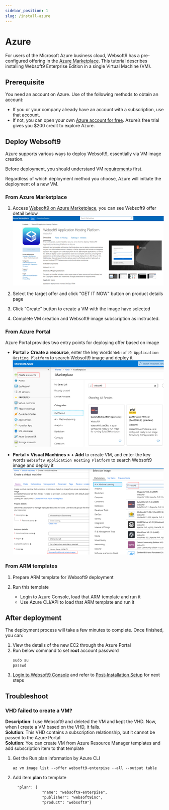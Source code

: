 ```yaml
---
sidebar_position: 1
slug: /install-azure
---
```


# Azure

For users of the Microsoft Azure business cloud, Websoft9 has a pre-configured offering in the [Azure Marketplace](https://azuremarketplace.microsoft.com/en-us/marketplace/apps/websoft9inc.websoft9). This tutorial describes installing Websoft9 Enterprise Edition in a single Virtual Machine (VM).   

## Prerequisite

You need an account on Azure. Use of the following methods to obtain an account:

- If you or your company already have an account with a subscription, use that account. 
- If not, you can open your own [Azure account for free](https://azure.microsoft.com/en-us/free/). Azure’s free trial gives you $200 credit to explore Azure.

## Deploy Websoft9

Azure supports various ways to deploy Websoft9, essentially via VM image creation.   

Before deployment, you should understand VM [requirements](./install-requirements#server) first.      

Regardless of which deployment method you choose, Azure will initiate the deployment of a new VM.  

### From Azure Marketplace

1. Access [Websoft9 on Azure Marketplace](https://azuremarketplace.microsoft.com/en-us/marketplace/apps/websoft9inc.websoft9), you can see Websoft9 offer detail below
  ![search websoft9](./assets/azure-mkss-websoft9.png)

2. Select the target offer and click "GET IT NOW" button on product details page

3. Click "Create" button to create a VM with the image have selected

4. Complete VM creation and Websoft9 image subscription as instructed.

### From Azure Portal

Azure Portal provides two entry points for deploying offer based on image

  - **Portal > Create a resource**, enter the key words `Websoft9 Application Hosting Platform` to search Websoft9 image and deploy it
    ![Azure Portal search websoft9](./assets/azure-portalmk-websoft9.png)

  - **Portal > Visual Machines > + Add** to create VM, and enter the key words `Websoft9 Application Hosting Platform` to search Websoft9 image and deploy it
    ![](./assets/azure-vmimage-websoft9.png)


### From ARM templates

1. Prepare ARM template for Websoft9 deployment

2. Run this template

   - Login to Azure Console, load that ARM template and run it
   - Use Azure CLI/API to load that ARM template and run it

## After deployment

The deployment process will take a few minutes to complete. Once finished, you can:

1. View the details of the new EC2 through the Azure Portal
2. Run below command to set **root** account password
   ```
   sudo su
   passwd
   ```
3. [Login to Websoft9 Console](./login-console) and refer to [Post-Installation Setup](./install-setup) for next steps


## Troubleshoot

### VHD failed to create a VM?

**Description**: I use Websoft9 and deleted the VM and kept the VHD. Now, when I create a VM based on the VHD, it fails.  
**Solution**: This VHD contains a subscription relationship, but it cannot be passed to the Azure Portal  
**Solution**: You can create VM from Azure Resource Manager templates and add subscription item to that template  

1. Get the Run plan information by Azure CLI
    ```
    az vm image list --offer websoft9-enterpise --all --output table
   ```

2. Add item **plan** to template
    ```
      "plan": {
                 "name": "websoft9-enterpise",
                 "publisher": "websoft9inc",
                 "product": "websoft9"}
    ```